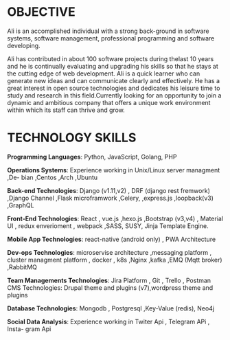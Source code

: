 # OBJECTIVE

Ali is an accomplished individual with a strong back-ground in software systems, software management, professional programming and software developing. 

Ali has contributed in about 100 software projects during thelast 10 years and he is continually evaluating and upgrading his skills so that he stays at the cutting edge of web development. Ali is a quick learner who can generate new ideas and can communicate clearly and effectively. He has a great interest in open source technologies and dedicates his leisure time to study and research in this field.Currently looking for an opportunity to join a dynamic and ambitious company that offers a unique work environment within which its staff can thrive and grow.

# TECHNOLOGY SKILLS

 **Programming Languages**: Python, JavaScript, Golang, PHP

**Operations Systems**: Experience working in Unix/Linux server managment ,De-
bian ,Centos ,Arch ,Ubuntu

**Back-end Technologies**: Django (v1.11,v2) , DRF (django rest fremwork) ,Django
Channel ,Flask microframwork ,Celery, ,express.js ,loopback(v3) ,GraphQL

**Front-End Technologies**: React , vue.js ,hexo.js ,Bootstrap (v3,v4) , Material UI
, redux enverioment , webpack ,SASS, SUSY, Jinja Template Engine.

**Mobile App Technologies**: react-native (android only) , PWA Architecture

**Dev-ops Technologies**: microservise architecture ,messaging platform , cluster
managment platform , docker , k8s ,Nginx ,kafka ,EMQ (Mqtt broker) ,RabbitMQ

**Team Managements Technologies**: Jira Platform , Git , Trello , Postman
CMS Technologies: Drupal theme and plugins (v7),wordpress theme and plugins

**Database Technologies**: Mongodb , Postgresql ,Key-Value (redis), Neo4j

**Social Data Analysis**: Experience working in Twiter Api , Telegram APi , Insta-
gram Api

